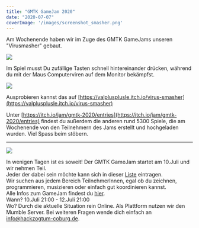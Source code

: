 ```yaml
---
title: "GMTK GameJam 2020"
date: "2020-07-07"
coverImage: '/images/screenshot_smasher.png'
---
```


Am Wochenende haben wir im Zuge des GMTK GameJams unseren "Virusmasher" gebaut.

![](../images/virussmashlogo.png)

Im Spiel musst Du zufällige Tasten schnell hintereinander drücken, während du mit der Maus Computerviren auf dem Monitor bekämpfst.

![](../images/screenshot_smasher.png)

Ausprobieren kannst das auf [https://valplusplusle.itch.io/virus-smasher](https://valplusplusle.itch.io/virus-smasher)

Unter [https://itch.io/jam/gmtk-2020/entries](https://itch.io/jam/gmtk-2020/entries) findest du außerdem die anderen rund 5300 Spiele, die am Wochenende von den Teilnehmern des Jams erstellt und hochgeladen wurden. Viel Spass beim stöbern.  

* * *

![](../images/ZgF6D_-1024x513.png)

In wenigen Tagen ist es soweit! Der GMTK GameJam startet am 10.Juli und wir nehmen Teil.  
Jeder der dabei sein möchte kann sich in dieser [Liste](https://blank42.de/wolke/index.php/apps/polls/s/3Jl2PbL71iBtMSbY) eintragen.  
Wir suchen aus jedem Bereich TeilnehmerInnen, egal ob du zeichnen, programmieren, musizieren oder einfach gut koordinieren kannst.  
Alle Infos zum GameJam findest du [hier](https://itch.io/jam/gmtk-2020).  
Wann? 10.Juli 21:00 - 12.Juli 21:00  
Wo? Durch die aktuelle Situation rein Online. Als Plattform nutzen wir den Mumble Server. Bei weiteren Fragen wende dich einfach an info@hackzogtum-coburg.de.
